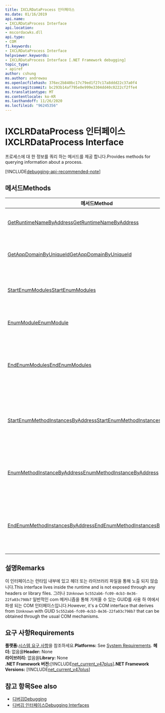 ```yaml
---
title: IXCLRDataProcess 인터페이스
ms.date: 01/16/2019
api.name:
- IXCLRDataProcess Interface
api.location:
- mscordacwks.dll
api.type:
- COM
f1.keywords:
- IXCLRDataProcess Interface
helpviewer.keywords:
- IXCLRDataProcess Interface [.NET Framework debugging]
topic_type:
- apiref
author: cshung
ms.author: andrewau
ms.openlocfilehash: 376ec2b840bc17c79ed1f27c17a8ddd22c37a0f4
ms.sourcegitcommit: bc293b14af795e0e999e3304dd40c0222cf2ffe4
ms.translationtype: MT
ms.contentlocale: ko-KR
ms.lasthandoff: 11/26/2020
ms.locfileid: "96245356"
---
```

# <a name="ixclrdataprocess-interface"></a><span data-ttu-id="418d6-102">IXCLRDataProcess 인터페이스</span><span class="sxs-lookup"><span data-stu-id="418d6-102">IXCLRDataProcess Interface</span></span>

<span data-ttu-id="418d6-103">프로세스에 대 한 정보를 쿼리 하는 메서드를 제공 합니다.</span><span class="sxs-lookup"><span data-stu-id="418d6-103">Provides methods for querying information about a process.</span></span>

[!INCLUDE[debugging-api-recommended-note](../../../../includes/debugging-api-recommended-note.md)]

## <a name="methods"></a><span data-ttu-id="418d6-104">메서드</span><span class="sxs-lookup"><span data-stu-id="418d6-104">Methods</span></span>

| <span data-ttu-id="418d6-105">메서드</span><span class="sxs-lookup"><span data-stu-id="418d6-105">Method</span></span>                                                                                                                                               | <span data-ttu-id="418d6-106">Description</span><span class="sxs-lookup"><span data-stu-id="418d6-106">Description</span></span>                                                                                     |
| ---------------------------------------------------------------------------------------------------------------------------------------------------- | ----------------------------------------------------------------------------------------------- |
| [<span data-ttu-id="418d6-107">GetRuntimeNameByAddress</span><span class="sxs-lookup"><span data-stu-id="418d6-107">GetRuntimeNameByAddress</span></span>](ixclrdataprocess-getruntimenamebyaddress-method.md)                     | <span data-ttu-id="418d6-108">지정 된 주소에 대 한 이름을 가져옵니다.</span><span class="sxs-lookup"><span data-stu-id="418d6-108">Gets a name for the given address.</span></span>                                                               |
| [<span data-ttu-id="418d6-109">GetAppDomainByUniqueId</span><span class="sxs-lookup"><span data-stu-id="418d6-109">GetAppDomainByUniqueId</span></span>](ixclrdataprocess-getappdomainbyuniqueid-method.md)                       | <span data-ttu-id="418d6-110">`AppDomain`프로세스의 고유 id로를 가져옵니다.</span><span class="sxs-lookup"><span data-stu-id="418d6-110">Gets an `AppDomain` in a process by its unique id.</span></span>                                              |
| [<span data-ttu-id="418d6-111">StartEnumModules</span><span class="sxs-lookup"><span data-stu-id="418d6-111">StartEnumModules</span></span>](ixclrdataprocess-startenummodules-method.md)                                   | <span data-ttu-id="418d6-112">프로세스의 모듈을 열거 하는 핸들을 제공 합니다.</span><span class="sxs-lookup"><span data-stu-id="418d6-112">Provides a handle to enumerate the modules of a process.</span></span>                                        |
| [<span data-ttu-id="418d6-113">EnumModule</span><span class="sxs-lookup"><span data-stu-id="418d6-113">EnumModule</span></span>](ixclrdataprocess-enummodule-method.md)                                               | <span data-ttu-id="418d6-114">이 프로세스의 모듈을 열거 합니다.</span><span class="sxs-lookup"><span data-stu-id="418d6-114">Enumerates the modules of this process.</span></span>                                                         |
| [<span data-ttu-id="418d6-115">EndEnumModules</span><span class="sxs-lookup"><span data-stu-id="418d6-115">EndEnumModules</span></span>](ixclrdataprocess-endenummodules-method.md)                                       | <span data-ttu-id="418d6-116">모듈 열거 중 사용 되는 내부 반복기에서 사용 하는 리소스를 해제 합니다.</span><span class="sxs-lookup"><span data-stu-id="418d6-116">Releases the resources used by internal iterators used during module enumeration.</span></span>               |
| [<span data-ttu-id="418d6-117">StartEnumMethodInstancesByAddress</span><span class="sxs-lookup"><span data-stu-id="418d6-117">StartEnumMethodInstancesByAddress</span></span>](ixclrdataprocess-startenummethodinstancesbyaddress-method.md) | <span data-ttu-id="418d6-118">지정 된 주소에서 시작 하는의 메서드 인스턴스를 열거 하는 핸들을 제공 합니다 `AppDomain` .</span><span class="sxs-lookup"><span data-stu-id="418d6-118">Provides a handle to enumerate the method instances of `AppDomain` starting at a given address.</span></span> |
| [<span data-ttu-id="418d6-119">EnumMethodInstanceByAddress</span><span class="sxs-lookup"><span data-stu-id="418d6-119">EnumMethodInstanceByAddress</span></span>](ixclrdataprocess-enummethodinstancebyaddress-method.md)             | <span data-ttu-id="418d6-120">주소 오프셋에서 시작 하 여이 프로세스의 메서드 인스턴스를 열거 합니다.</span><span class="sxs-lookup"><span data-stu-id="418d6-120">Enumerates the method instances of this process starting at an address offset.</span></span>                  |
| [<span data-ttu-id="418d6-121">EndEnumMethodInstancesByAddress</span><span class="sxs-lookup"><span data-stu-id="418d6-121">EndEnumMethodInstancesByAddress</span></span>](ixclrdataprocess-endenummethodinstancesbyaddress-method.md)     | <span data-ttu-id="418d6-122">인스턴스 열거 중 사용 되는 내부 반복기에서 사용 하는 리소스를 해제 합니다.</span><span class="sxs-lookup"><span data-stu-id="418d6-122">Releases the resources used by internal iterators used during instance enumeration.</span></span>             |

## <a name="remarks"></a><span data-ttu-id="418d6-123">설명</span><span class="sxs-lookup"><span data-stu-id="418d6-123">Remarks</span></span>

<span data-ttu-id="418d6-124">이 인터페이스는 런타임 내부에 있고 헤더 또는 라이브러리 파일을 통해 노출 되지 않습니다.</span><span class="sxs-lookup"><span data-stu-id="418d6-124">This interface lives inside the runtime and is not exposed through any headers or library files.</span></span> <span data-ttu-id="418d6-125">그러나 `IUnknown` `5c552ab6-fc09-4cb3-8e36-22fa03c798b7` 일반적인 com 메커니즘을 통해 가져올 수 있는 GUID를 사용 하 여에서 파생 되는 COM 인터페이스입니다.</span><span class="sxs-lookup"><span data-stu-id="418d6-125">However, it's a COM interface that derives from `IUnknown` with GUID `5c552ab6-fc09-4cb3-8e36-22fa03c798b7` that can be obtained through the usual COM mechanisms.</span></span>

## <a name="requirements"></a><span data-ttu-id="418d6-126">요구 사항</span><span class="sxs-lookup"><span data-stu-id="418d6-126">Requirements</span></span>

<span data-ttu-id="418d6-127">**플랫폼:**[시스템 요구 사항](../../get-started/system-requirements.md)을 참조하세요.</span><span class="sxs-lookup"><span data-stu-id="418d6-127">**Platforms:** See [System Requirements](../../get-started/system-requirements.md).</span></span>
<span data-ttu-id="418d6-128">**헤더:** 없음을</span><span class="sxs-lookup"><span data-stu-id="418d6-128">**Header:** None</span></span>  
<span data-ttu-id="418d6-129">**라이브러리:** 없음을</span><span class="sxs-lookup"><span data-stu-id="418d6-129">**Library:** None</span></span>  
<span data-ttu-id="418d6-130">**.NET Framework 버전:**[!INCLUDE[net_current_v47plus](../../../../includes/net-current-v47plus.md)]</span><span class="sxs-lookup"><span data-stu-id="418d6-130">**.NET Framework Versions:** [!INCLUDE[net_current_v47plus](../../../../includes/net-current-v47plus.md)]</span></span>  

## <a name="see-also"></a><span data-ttu-id="418d6-131">참고 항목</span><span class="sxs-lookup"><span data-stu-id="418d6-131">See also</span></span>

- [<span data-ttu-id="418d6-132">디버깅</span><span class="sxs-lookup"><span data-stu-id="418d6-132">Debugging</span></span>](index.md)
- [<span data-ttu-id="418d6-133">디버깅 인터페이스</span><span class="sxs-lookup"><span data-stu-id="418d6-133">Debugging Interfaces</span></span>](debugging-interfaces.md)
